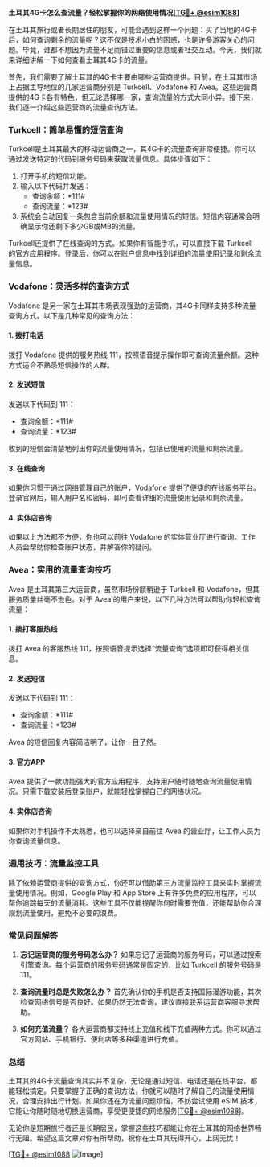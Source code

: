 **土耳其4G卡怎么查流量？轻松掌握你的网络使用情况[[TG💪+ @esim1088](https://t.me/s/esim1088)]**

在土耳其旅行或者长期居住的朋友，可能会遇到这样一个问题：买了当地的4G卡后，如何查询剩余的流量呢？这不仅是技术小白的困惑，也是许多游客关心的问题。毕竟，谁都不想因为流量不足而错过重要的信息或者社交互动。今天，我们就来详细讲解一下如何查看土耳其4G卡的流量。

首先，我们需要了解土耳其的4G卡主要由哪些运营商提供。目前，在土耳其市场上占据主导地位的几家运营商分别是 Turkcell、Vodafone 和 Avea。这些运营商提供的4G卡各有特色，但无论选择哪一家，查询流量的方式大同小异。接下来，我们逐一介绍这些运营商的流量查询方法。

### **Turkcell：简单易懂的短信查询**

Turkcell是土耳其最大的移动运营商之一，其4G卡的流量查询非常便捷。你可以通过发送特定的代码到服务号码来获取流量信息。具体步骤如下：

1. 打开手机的短信功能。
2. 输入以下代码并发送：
   - 查询余额：*111#
   - 查询流量：*123#
3. 系统会自动回复一条包含当前余额和流量使用情况的短信。短信内容通常会明确显示你还剩下多少GB或MB的流量。

Turkcell还提供了在线查询的方式。如果你有智能手机，可以直接下载 Turkcell 的官方应用程序。登录后，你可以在账户信息中找到详细的流量使用记录和剩余流量信息。

### **Vodafone：灵活多样的查询方式**

Vodafone 是另一家在土耳其市场表现强劲的运营商，其4G卡同样支持多种流量查询方式。以下是几种常见的查询方法：

#### **1. 拨打电话**
拨打 Vodafone 提供的服务热线 111，按照语音提示操作即可查询流量余额。这种方式适合不熟悉短信操作的人群。

#### **2. 发送短信**
发送以下代码到 111：
- 查询余额：*111#
- 查询流量：*123#

收到的短信会清楚地列出你的流量使用情况，包括已使用的流量和剩余流量。

#### **3. 在线查询**
如果你习惯于通过网络管理自己的账户，Vodafone 提供了便捷的在线服务平台。登录官网后，输入用户名和密码，即可查看详细的流量使用记录和剩余流量。

#### **4. 实体店咨询**
如果以上方法都不方便，你也可以前往 Vodafone 的实体营业厅进行查询。工作人员会帮助你检查账户状态，并解答你的疑问。

### **Avea：实用的流量查询技巧**

Avea 是土耳其第三大运营商，虽然市场份额稍逊于 Turkcell 和 Vodafone，但其服务质量丝毫不逊色。对于 Avea 的用户来说，以下几种方法可以帮助你轻松查询流量：

#### **1. 拨打客服热线**
拨打 Avea 的客服热线 111，按照语音提示选择“流量查询”选项即可获得相关信息。

#### **2. 发送短信**
发送以下代码到 111：
- 查询余额：*111#
- 查询流量：*123#

Avea 的短信回复内容简洁明了，让你一目了然。

#### **3. 官方APP**
Avea 提供了一款功能强大的官方应用程序，支持用户随时随地查询流量使用情况。只需下载安装后登录账户，就能轻松掌握自己的网络状况。

#### **4. 实体店咨询**
如果你对手机操作不太熟悉，也可以选择亲自前往 Avea 的营业厅，让工作人员为你查询流量信息。

### **通用技巧：流量监控工具**

除了依赖运营商提供的查询方式，你还可以借助第三方流量监控工具来实时掌握流量使用情况。例如，Google Play 和 App Store 上有许多免费的应用程序，可以帮你追踪每天的流量消耗。这些工具不仅能提醒你何时需要充值，还能帮助你合理规划流量使用，避免不必要的浪费。

### **常见问题解答**

1. **忘记运营商的服务号码怎么办？**
   如果忘记了运营商的服务号码，可以通过搜索引擎查询。每个运营商的服务号码通常是固定的，比如 Turkcell 的服务号码是 111。

2. **查询流量时总是失败怎么办？**
   首先确认你的手机是否支持国际漫游功能，其次检查网络信号是否良好。如果仍然无法查询，建议直接联系运营商客服寻求帮助。

3. **如何充值流量？**
   各大运营商都支持线上充值和线下充值两种方式。你可以通过官方网站、手机银行、便利店等多种渠道进行充值。

### **总结**

土耳其的4G卡流量查询其实并不复杂，无论是通过短信、电话还是在线平台，都能轻松搞定。只要掌握了正确的查询方法，你就可以随时了解自己的流量使用情况，合理安排出行计划。如果你还在为流量问题烦恼，不妨尝试使用 eSIM 技术，它能让你随时随地切换运营商，享受更便捷的网络服务[[TG💪+ @esim1088](https://t.me/s/esim1088)]。

无论你是短期旅行者还是长期居民，掌握这些技巧都能让你在土耳其的网络世界畅行无阻。希望这篇文章对你有所帮助，祝你在土耳其玩得开心，上网无忧！

[[TG💪+ @esim1088](https://t.me/s/esim1088) ![Image](https://i.postimg.cc/4NQfJmqS/Snipaste-2025-05-13-00-14-12.png)]